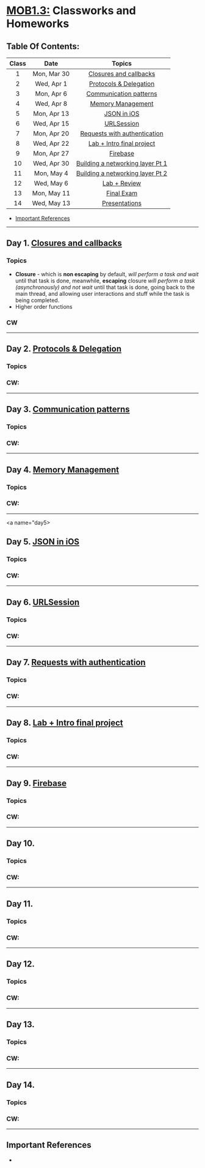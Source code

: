 # [MOB1.3:](https://make-school-courses.github.io/MOB-1.3-Dynamic-iOS-Apps/#/) Classworks and Homeworks

## Table Of Contents:
| Class |     Date     |                 Topics                  |  
|:-----:|:------------:|:---------------------------------------:|
|  1  |  Mon, Mar 30   | [Closures and callbacks](#day1)                |  
|  2  |  Wed, Apr 1    | [Protocols & Delegation](#day2)               |
|  3  |  Mon, Apr 6    | [Communication patterns](#day3)               |  
|  4  |  Wed, Apr 8    | [Memory Management](#day4)                    |
|  5  |  Mon, Apr 13   | [JSON in iOS](#day5)                           |              
|  6  |  Wed, Apr 15   | [URLSession](#day6)     |
|  7  |  Mon, Apr 20   | [Requests with authentication](#day7)          |
|  8  |  Wed, Apr 22   | [Lab + Intro final project](#day8)                    |
|  9  |  Mon, Apr 27   | [Firebase](#day9)                              |
|  10 |  Wed, Apr 30   | [Building a networking layer Pt 1](#day10)      |       
|  11 |  Mon, May 4    | [Building a networking layer Pt 2](#day11)      |                  
|  12 |  Wed, May 6    | [Lab + Review](#day12)                            |                    
|  13 |  Mon, May 11   | [Final Exam](#day13)                              |                    
|  14 |  Wed, May 13   | [Presentations](#day14)                           |      
-  [Important References](#importantReferences)


---

<a name="day1"></a>
## Day 1. [Closures and callbacks](https://github.com/Make-School-Courses/MOB-1.3-Dynamic-iOS-Apps/blob/master/Lessons/Lesson2/Lesson2.md)
### Topics
- **Closure** - which is **non escaping** by default, *will perform a task and wait* until that task is done, meanwhile, **escaping** closure *will perform a task (asynchronously) and not  wait* until that task is done, going back to the main thread, and allowing user interactions and stuff while the task is being completed.
- Higher order functions

### CW

---

<a name="day2"></a>
## Day 2. [Protocols & Delegation](https://github.com/Make-School-Courses/MOB-1.3-Dynamic-iOS-Apps/blob/master/Lessons/Lesson3/Lesson3.md)
### Topics

### CW: 

---

<a name="day3"></a>
## Day 3. [Communication patterns](https://github.com/Make-School-Courses/MOB-1.3-Dynamic-iOS-Apps/blob/master/Lessons/Lesson4/Lesson4.md)
### Topics

### CW:

---

<a name="day4"></a>
## Day 4. [Memory Management](https://github.com/Make-School-Courses/MOB-1.3-Dynamic-iOS-Apps/blob/master/Lessons/Lesson5/Lesson5.md)
### Topics

### CW: 

---

<a name="day5></a>
## Day 5. [JSON in iOS](https://github.com/Make-School-Courses/MOB-1.3-Dynamic-iOS-Apps/blob/master/Lessons/Lesson6/Lesson6.md)
### Topics

### CW:

---

<a name="day6"></a>
## Day 6. [URLSession](https://github.com/Make-School-Courses/MOB-1.3-Dynamic-iOS-Apps/blob/master/Lessons/Lesson7/Lesson7.md)
### Topics

### CW: 

---
<a name="day7"></a>
## Day 7. [Requests with authentication](https://github.com/Make-School-Courses/MOB-1.3-Dynamic-iOS-Apps/blob/master/Lessons/Lesson8/Lesson8.md)
### Topics

### CW:

---

<a name="day8"></a>
## Day 8. [Lab + Intro final project]()
### Topics

### CW: 

---
<a name="day9"></a>
## Day 9. [Firebase](https://github.com/Make-School-Courses/MOB-1.3-Dynamic-iOS-Apps/blob/master/Lessons/Lesson10/Lesson10.md)
### Topics

### CW:

---

<a name="day10"></a>
## Day 10. []()
### Topics

### CW: 

---
<a name="day11"></a>
## Day 11. []()
### Topics

### CW:

---

<a name="day12"></a>
## Day 12. [](#day12)
### Topics

### CW: 

---
<a name="day13"></a>
## Day 13. [](#day13)
### Topics

### CW:

---

<a name="day14"></a>
## Day 14. [](#day14)
### Topics

### CW: 

---
















<a name="importantReferences"></a>
## Important References
- 

